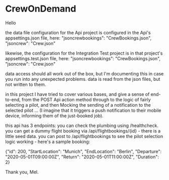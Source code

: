 # CrewOnDemand
 
Hello

the data file configuration for the Api project is configured in the Api's 
appsettings.json file, here: 
"jsoncrewbookings": "CrewBookings.json",
"jsoncrew": "Crew.json"

likewise, the configuration for the Integration Test project is in that project's 
appsettings.test.json file, here:
"jsoncrewbookings": "CrewBookings.json",
"jsoncrew": "Crew.json"

data access should all work out of the box, but I'm documenting this in case you run 
into any unexpected problems. data is read from the json files, but not written to them.

in this project I have tried to cover various bases, and give a sense
of end-to-end, from the POST Api action method through to the logic of fairly selecting a pilot, 
and then Mocking the sending of a notification to the selected pilot ... (I imagine that it triggers a 
push notification to their mobile device, informing them of the just-booked job).

this api has 3 endpoints: 
you can check the plumbing using /healthcheck.
you can get a dummy flight booking via /api/flightbookings/{id} - there is a little seed data.
you can post to /api/flightbookings to see the pilot selection logic working - here's a sample booking:

{"id": 200,
"StartLocation": "Munich",
"EndLocation": "Berlin",
"Departure": "2020-05-01T09:00:00Z",
"Return": "2020-05-01T11:00:00Z",
"Duration": 2}

Thank you, Mel.
